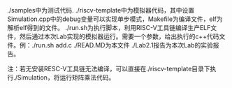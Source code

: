 ./samples中为测试代码.
./riscv-template中为模拟器代码，其中设置Simulation.cpp中的debug变量可以实现单步模式，Makefile为编译文件，elf为解析elf得到的文件。
./run.sh为执行脚本，利用RISC-V工具链编译生产ELF文件，然后通过本次Lab实现的模拟器运行。需要一个参数，给出执行的c++代码文件。例：./run.sh add.c
./READ.MD为本文件
./Lab2.1报告为本次Lab的实验报告。

注：若无安装RESC-V工具链无法编译，可以直接在./riscv-template目录下执行./Simulation，将运行矩阵乘法代码。
